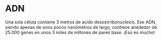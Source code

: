 # ADN

Una sola célula contiene 3 metros de acido desoxirribonucleico. Ese ADN, siendo
apenas de unos pocos nanómetros de largo, contiene alrededor de 25.000 genes en
unos 3 miles de millones de pares base. ¡Eso es mucho!
